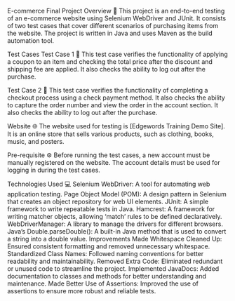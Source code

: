 E-commerce Final Project Overview 🎉
This project is an end-to-end testing of an e-commerce website using Selenium WebDriver and JUnit. It consists of two test cases that cover different scenarios of purchasing items from the website. The project is written in Java and uses Maven as the build automation tool.

Test Cases
Test Case 1 🛒
This test case verifies the functionality of applying a coupon to an item and checking the total price after the discount and shipping fee are applied. It also checks the ability to log out after the purchase.

Test Case 2 🧾
This test case verifies the functionality of completing a checkout process using a check payment method. It also checks the ability to capture the order number and view the order in the account section. It also checks the ability to log out after the purchase.

Website 🌐
The website used for testing is [Edgewords Training Demo Site]. It is an online store that sells various products, such as clothing, books, music, and posters.

Pre-requisite ⚙️
Before running the test cases, a new account must be manually registered on the website. The account details must be used for logging in during the test cases.

Technologies Used 💻
Selenium WebDriver: A tool for automating web application testing.
Page Object Model (POM): A design pattern in Selenium that creates an object repository for web UI elements.
JUnit: A simple framework to write repeatable tests in Java.
Hamcrest: A framework for writing matcher objects, allowing ‘match’ rules to be defined declaratively.
WebDriverManager: A library to manage the drivers for different browsers.
Java’s Double.parseDouble(): A built-in Java method that is used to convert a string into a double value.
Improvements Made
Whitespace Cleaned Up: Ensured consistent formatting and removed unnecessary whitespace.
Standardized Class Names: Followed naming conventions for better readability and maintainability.
Removed Extra Code: Eliminated redundant or unused code to streamline the project.
Implemented JavaDocs: Added documentation to classes and methods for better understanding and maintenance.
Made Better Use of Assertions: Improved the use of assertions to ensure more robust and reliable tests.
